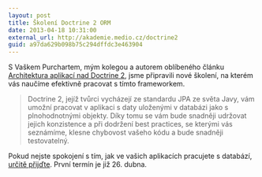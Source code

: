 ```yaml
---
layout: post
title: Školení Doctrine 2 ORM
date: 2013-04-18 10:31:00
external_url: http://akademie.medio.cz/doctrine2
guid: a97da629b098b75c294dffdc3e463904
---
```


S Vaškem Purchartem, mým kolegou a autorem oblíbeného článku [Architektura aplikací nad Doctrine 2](http://www.zdrojak.cz/clanky/architektura-aplikace-nad-doctrine-2/), jsme připravili nové školení, na kterém vás naučíme efektivně pracovat s tímto frameworkem.

> Doctrine 2, jejíž tvůrci vycházejí ze standardu JPA ze světa Javy, vám umožní pracovat v aplikaci s daty uloženými v databázi jako s plnohodnotnými objekty. Díky tomu se vám bude snadněji udržovat jejich konzistence a při dodržení best practices, se kterými vás seznámíme, klesne chybovost vašeho kódu a bude snadněji testovatelný.

Pokud nejste spokojení s tím, jak ve vašich aplikacích pracujete s databází, [určitě přijďte](http://akademie.medio.cz/doctrine2). První termín je již 26. dubna.
